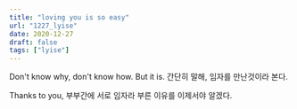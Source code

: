 ```yaml
---
title: "loving you is so easy"
url: "1227_lyise"
date: 2020-12-27
draft: false
tags: ["lyise"]
---
```

Don't know why, don't know how. But it is. 간단히 말해, 임자를 만난것이라 본다.

Thanks to you, 부부간에 서로 임자라 부른 이유를 이제서야 알겠다.
